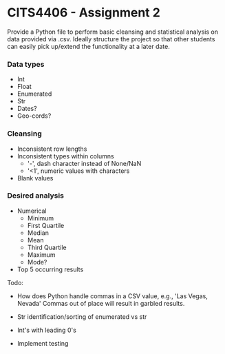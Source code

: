 # CITS4406 - Assignment 2
Provide a Python file to perform basic cleansing and statistical analysis on data provided via .csv. Ideally structure the project so that other students can easily pick up/extend the functionality at a later date.

### Data types
* Int
* Float
* Enumerated
* Str
* Dates?
* Geo-cords?

### Cleansing
* Inconsistent row lengths
* Inconsistent types within columns
    * '-', dash character instead of None/NaN
    * '<1', numeric values with characters
* Blank values


### Desired analysis
* Numerical
    * Minimum
    * First Quartile
    * Median
    * Mean
    * Third Quartile
    * Maximum
    * Mode?
* Top 5 occurring results

Todo:
* How does Python handle commas in a CSV value, e.g., 'Las Vegas, Nevada'
Commas out of place will result in garbled results.

* Str identification/sorting of enumerated vs str
* Int's with leading 0's
* Implement testing